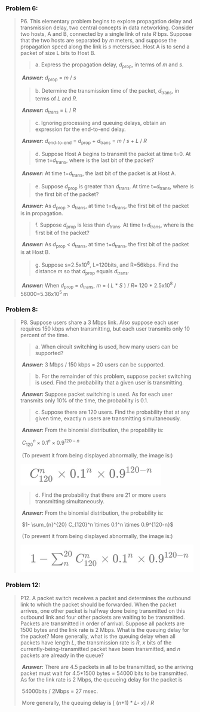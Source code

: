 ### Problem 6:

> P6. This elementary problem begins to explore propagation delay and transmission delay, two central concepts in data networking. Consider two hosts, A and B, connected by a single link of rate *R* bps. Suppose that the two hosts are separated by *m* meters, and suppose the propagation speed along the link is *s* meters/sec. Host A is to send a packet of size L bits to Host B.        	      
>
> > a. Express the propagation delay, *d*<sub>prop</sub>, in terms of *m* and *s*.
>
> ​         ***Answer:*** *d*<sub>prop</sub> = *m* / *s*
>
> > b. Determine the transmission time of the packet, *d*<sub>trans</sub>, in terms of *L* and *R*.
>
> ​        ***Answer:*** *d*<sub>trans</sub> = *L* / *R*
>
> > c. Ignoring processing and queuing delays, obtain an expression for the end-to-end delay.
>
> ​        ***Answer:*** *d*<sub>end-to-end</sub> = *d*<sub>prop</sub> + *d*<sub>trans</sub> = *m* / *s* + *L* / *R*
>
> > d. Suppose Host A begins to transmit the packet at time t=0. At time t=*d*<sub>trans</sub>, where is the last bit of the packet?
>
> ​        ***Answer:*** At time t=*d*<sub>trans</sub>, the last bit of the packet is at Host A.
>
> > e. Suppose *d*<sub>prop</sub> is greater than *d*<sub>trans</sub>. At time t=*d*<sub>trans</sub>, where is the first bit of the packet?
>
> ​        ***Answer:*** As *d*<sub>prop</sub> > *d*<sub>trans</sub>, at time t=*d*<sub>trans</sub>, the first bit of the packet is              in propagation.
>
> > f. Suppose *d*<sub>prop</sub> is less than *d*<sub>trans</sub>. At time t=*d*<sub>trans</sub>, where is the first bit of the packet?
>
> ​        ***Answer:*** As *d*<sub>prop</sub> < *d*<sub>trans</sub>, at time t=*d*<sub>trans</sub>, the first bit of the packet is at Host B.
>
> > g. Suppose s=2.5x10<sup>8</sup>, L=120bits, and R=56kbps. Find the distance *m* so that *d*<sub>prop</sub> equals *d*<sub>trans</sub>.
>
> ​        ***Answer:*** When *d*<sub>prop</sub> = *d*<sub>trans</sub>, *m* = ( *L* \* *S* ) / *R*= 120 \* 2.5x10<sup>8</sup> / 56000=5.36x10<sup>5</sup> m



### Problem 8:

> P8. Suppose users share a 3 Mbps link. Also suppose each user requires 150 kbps when transmitting, but each user transmits only 10 percent of the time.
>
> > a. When circuit switching is used, how many users can be supported?
>
> ​        ***Answer:*** 3 Mbps / 150 kbps = 20 users can be supported.
>
> > b. For the remainder of this problem, suppose packet switching is used. Find the probability that a given user is transmitting.
>
> ​        ***Answer:*** Suppose packet switching is used. As for each user transmits only 10% of the time, the probability is 0.1.
>
> > c.  Suppose there are 120 users. Find the probability that at any given time, exactly n users are transmitting simultaneously.
>
> ​        ***Answer:*** From the binomial distribution, the propability is:
>
> ​        $C_{120}^n \times 0.1^n \times 0.9^{120-n}$
>
> ​     (To prevent it from being displayed abnormally, the image is:)
>
> ![format1.jpg](https://github.com/JULYAI/assignmentsGrade3/blob/master/images/format1.jpg)
>
> > d. Find the probability that there are 21 or more users transmitting simultaneously.
>
> ​        ***Answer:*** From the binomial distribution, the probability is:
>
> ​        $1- \sum_{n}^{20} C_{120}^n \times 0.1^n \times 0.9^{120-n}$
>
> ​     (To prevent it from being displayed abnormally, the image is:)
>
> ![format2.jpg](https://github.com/JULYAI/assignmentsGrade3/blob/master/images/format2.jpg)



### Problem 12:

> P12. A packet switch receives a packet and determines the outbound link to which the packet should be forwarded. When the packet arrives, one other packet is halfway done being transmitted on this outbound link and four other packets are waiting to be transmitted. Packets are transmitted in order of arrival. Suppose all packets are 1500 bytes and the link rate is 2 Mbps. What is the queuing delay for the packet? More generally, what is the queuing delay when all packets have length *L*, the transmission rate is *R*, *x* bits of the currently-being-transmitted packet have been transmitted, and *n* packets are already in the queue?
>
> ​       ***Answer:*** There are 4.5 packets in all to be transmitted, so the arriving packet must wait for 4.5\*1500 bytes = 54000 bits to be transmitted. As for the link rate is 2 Mbps, the queueing delay for the packet is 
>
> ​    54000bits / 2Mbps = 27 msec. 
>
> ​    More generally, the queuing delay is [ (*n*+1) \* *L*- *x*] / *R*



